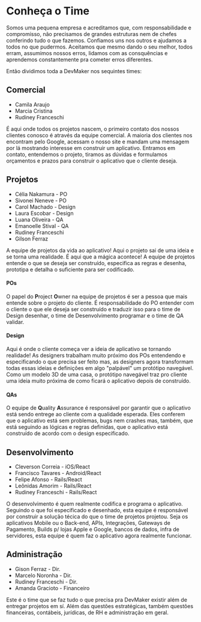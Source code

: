 # Conheça o Time

Somos uma pequena empresa e acreditamos que, com responsabilidade e compromisso, não precisamos de
grandes estruturas nem de chefes conferindo tudo o que fazemos. Confiamos uns nos outros e ajudamos
a todos no que pudermos. Aceitamos que mesmo dando o seu melhor, todos erram, assumimos nossos
erros, lidamos com as consquências e aprendemos constantemente pra cometer erros diferentes. 

Então dividimos toda a DevMaker nos sequintes times:

## Comercial

- Camila Araujo
- Marcia Cristina
- Rudiney Franceschi

É aqui onde todos os projetos nascem, o primeiro contato dos nossos clientes conosco é através da
equipe comercial. A maioria dos clientes nos encontram pelo Google, acessam o nosso site e mandam
uma mensagem por lá mostrando interesse em construir um aplicativo. Entramos em contato, entendemos
o projeto, tiramos as dúvidas e formulamos orçamentos e prazos para construir o aplicativo que o
cliente deseja.

## Projetos

- Célia Nakamura - PO
- Sivonei Neneve - PO
- Carol Machado - Design
- Laura Escobar - Design
- Luana Oliveira - QA
- Emanoelle Stival - QA
- Rudiney Franceschi
- Gilson Ferraz

A equipe de projetos da vida ao aplicativo! Aqui o projeto sai de uma ideia e se torna uma
realidade. É aqui que a mágica acontece!
A equipe de projetos entende o que se deseja ser construído, especifica as regras e desenha,
prototipa e detalha o suficiente para ser codificado.

#### POs

O papel do **P**roject **O**wner na equipe de projetos é ser a pessoa que mais entende sobre o projeto do cliente.
É responsabilidade do PO entender com o cliente o que ele deseja ser construído e traduzir isso para
o time de Design desenhar, o time de Desenvolvimento programar e o time de QA validar.

#### Design

Aqui é onde o cliente começa ver a ideia de aplicativo se tornando realidade! As designers trabalham
muito próximo dos POs entendendo e especificando o que precisa ser feito mas, as designers agora
transformam todas essas ideias e definições em algo "palpável" um protótipo navegável. Como um
modelo 3D de uma casa, o protótipo navegável traz pro cliente uma ideia muito próxima de como ficará
o aplicativo depois de construído.

#### QAs

O equipe de **Q**uality **A**ssurance é responsável por garantir que o aplicativo está sendo entrege
ao cliente com a qualidade esperada. Eles conferem que o aplicativo está sem problemas, bugs nem crashes
mas, também, que está seguindo as lógicas e regras definidas, que o aplicativo está construído de
acordo com o design especificado.

## Desenvolvimento
- Cleverson Correia - iOS/React
- Francisco Tavares - Android/React
- Felipe Afonso - Rails/React
- Leônidas Amorim - Rails/React
- Rudiney Franceschi - Rails/React

O desenvolvimento é quem realmente codifica e programa o aplicativo. Seguindo o que foi especificado
e desenhado, esta equipe é responsável por construir a solução técica do que o time de projetos
projetou. Seja os aplicativos Mobile ou o Back-end, APIs, Integrações, Gateways de Pagamento,
Builds p/ lojas Apple e Google, bancos de dados, infra de servidores, esta equipe é quem faz o
aplicativo agora realmente funcionar.


## Administração
- Gison Ferraz - Dir.
- Marcelo Noronha - Dir.
- Rudiney Franceschi - Dir.
- Amanda Gracioto - Financeiro

Este é o time que se faz tudo o que precisa pra DevMaker existir além de entregar projetos em sí.
Além das questões estratégicas, também questões financeiras, contábeis, jurídicas, de RH e administração em geral.
